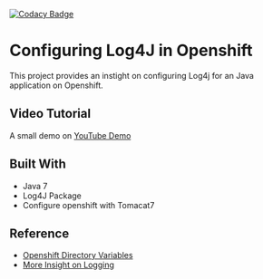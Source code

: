
[![Codacy Badge](https://api.codacy.com/project/badge/Grade/0429cdcc3fcd438a9a57358e033148dd)](https://www.codacy.com/app/hemanth.vs12/TestLog4JOpenshfit?utm_source=github.com&amp;utm_medium=referral&amp;utm_content=hemanth415/TestLog4JOpenshfit&amp;utm_campaign=Badge_Grade)

# Configuring Log4J in Openshift

This project provides an instight on configuring Log4j for an Java application on Openshift.

## Video Tutorial

A small demo on [YouTube Demo](https://youtu.be/_bDLfmOeOO0)

## Built With

* Java 7
* Log4J Package
* Configure openshift with Tomacat7

## Reference

* [Openshift Directory Variables](https://developers.openshift.com/managing-your-applications/environment-variables.html#directory-variables)
* [More Insight on Logging](http://middlewaremagic.com/jboss/?p=2065)
